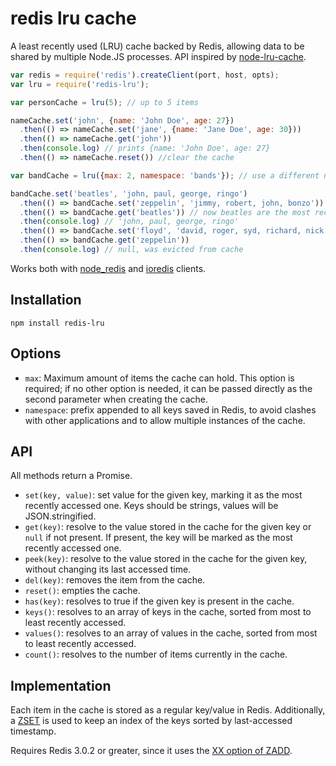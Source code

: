 # redis lru cache

A least recently used (LRU) cache backed by Redis, allowing data to be shared by
multiple Node.JS processes. API inspired by [node-lru-cache](https://github.com/isaacs/node-lru-cache).

```js
var redis = require('redis').createClient(port, host, opts);
var lru = require('redis-lru');

var personCache = lru(5); // up to 5 items

nameCache.set('john', {name: 'John Doe', age: 27})
  .then(() => nameCache.set('jane', {name: 'Jane Doe', age: 30}))
  .then(() => nameCache.get('john'))
  .then(console.log) // prints {name: 'John Doe', age: 27}
  .then(() => nameCache.reset()) //clear the cache

var bandCache = lru({max: 2, namespace: 'bands'}); // use a different namespace

bandCache.set('beatles', 'john, paul, george, ringo')
  .then(() => bandCache.set('zeppelin', 'jimmy, robert, john, bonzo'))
  .then(() => bandCache.get('beatles')) // now beatles are the most recently accessed
  .then(console.log) // 'john, paul, george, ringo'
  .then(() => bandCache.set('floyd', 'david, roger, syd, richard, nick')) // cache full, remove least recently accessed
  .then(() => bandCache.get('zeppelin'))
  .then(console.log) // null, was evicted from cache
```

Works both with [node_redis](https://github.com/NodeRedis/node_redis) and [ioredis](https://github.com/luin/ioredis) clients.

## Installation

```
npm install redis-lru
```

## Options

* `max`: Maximum amount of items the cache can hold. This option is required; if no
other option is needed, it can be passed directly as the second parameter when creating
the cache.
* `namespace`: prefix appended to all keys saved in Redis, to avoid clashes with other applications
and to allow multiple instances of the cache.

## API

All methods return a Promise.

* `set(key, value)`: set value for the given key, marking it as the most recently accessed one.
Keys should be strings, values will be JSON.stringified.
* `get(key)`: resolve to the value stored in the cache for the given key or `null` if not present.
If present, the key will be marked as the most recently accessed one.
* `peek(key)`: resolve to the value stored in the cache for the given key, without changing its
last accessed time.
* `del(key)`: removes the item from the cache.
* `reset()`: empties the cache.
* `has(key)`: resolves to true if the given key is present in the cache.
* `keys()`: resolves to an array of keys in the cache, sorted from most to least recently accessed.
* `values()`: resolves to an array of values in the cache, sorted from most to least recently accessed.
* `count()`: resolves to the number of items currently in the cache.


## Implementation

Each item in the cache is stored as a regular key/value in Redis. Additionally,
a [ZSET](https://redis.io/topics/data-types#sorted-sets) is used to keep an
index of the keys sorted by last-accessed timestamp.

Requires Redis 3.0.2 or greater, since it uses the
[XX option of ZADD](https://redis.io/commands/zadd#zadd-options-redis-302-or-greater).
